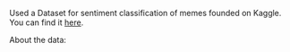 Used a Dataset for sentiment classification of memes founded on Kaggle. You can find it <a href="https://www.kaggle.com/datasets/williamscott701/memotion-dataset-7k">here</a>.

About the data:
